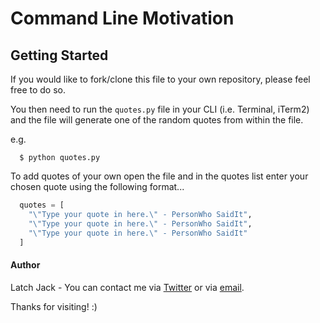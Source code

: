 # Command Line Motivation

## Getting Started
If you would like to fork/clone this file to your own repository, please feel free to do so. 

You then need to run the `quotes.py` file in your CLI (i.e. Terminal, iTerm2) and the file will generate one of the random quotes from within the file.

e.g.
```console
  $ python quotes.py
```

To add quotes of your own open the file and in the quotes list enter your chosen quote using the following format...

```python
  quotes = [
    "\"Type your quote in here.\" - PersonWho SaidIt",
    "\"Type your quote in here.\" - PersonWho SaidIt",
    "\"Type your quote in here.\" - PersonWho SaidIt"
  ]
```

#### Author
Latch Jack - You can contact me via [Twitter](https://twitter.com/LatchCodes "My twitter profile") or via [email](mailto:latch.jack@gmail.com "my email").

Thanks for visiting! :)